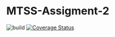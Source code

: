 # MTSS-Assigment-2

![build](https://github.com/ranghetto/MTSS-Assignment-2/actions/workflows/build.yml/badge.svg)
[![Coverage Status](https://coveralls.io/repos/github/ranghetto/MTSS-Assignment-2/badge.svg?branch=main)](https://coveralls.io/github/ranghetto/MTSS-Assignment-2?branch=main)